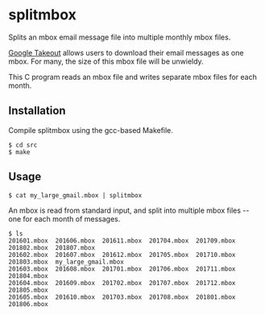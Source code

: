 splitmbox
=========

Splits an mbox email message file into multiple monthly mbox files.

[Google Takeout][1] allows users to download their email messages as
one mbox. For many, the size of this mbox file will be unwieldy.

This C program reads an mbox file and writes separate mbox files for
each month.

Installation
------------

Compile splitmbox using the gcc-based Makefile.

    $ cd src
    $ make

Usage
-----

    $ cat my_large_gmail.mbox | splitmbox

An mbox is read from standard input, and split into multiple mbox
files -- one for each month of messages.

    $ ls
    201601.mbox  201606.mbox  201611.mbox  201704.mbox  201709.mbox  201802.mbox  201807.mbox
    201602.mbox  201607.mbox  201612.mbox  201705.mbox  201710.mbox  201803.mbox  my_large_gmail.mbox
    201603.mbox  201608.mbox  201701.mbox  201706.mbox  201711.mbox  201804.mbox
    201604.mbox  201609.mbox  201702.mbox  201707.mbox  201712.mbox  201805.mbox
    201605.mbox  201610.mbox  201703.mbox  201708.mbox  201801.mbox  201806.mbox




[1]: https://support.google.com/accounts/answer/3024190?hl=en
